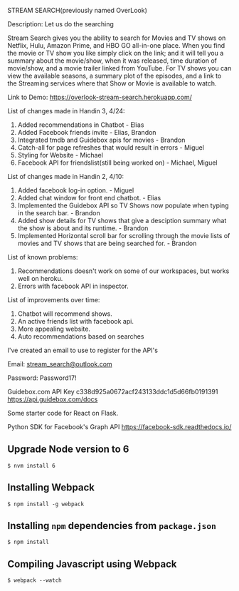 STREAM SEARCH(previously named OverLook)

Description: Let us do the searching

Stream Search gives you the ability to search for Movies and TV shows on Netflix, Hulu, Amazon Prime, and HBO GO all-in-one place. When you find the movie or TV show you like simply click on the link; and it will tell you a summary about the movie/show, when it was released, time duration of movie/show, and a movie trailer linked from YouTube. For TV shows you can view the available seasons, a summary plot of the episodes, and a link to the Streaming services where that Show or Movie is available to watch.

Link to Demo: https://overlook-stream-search.herokuapp.com/

List of changes made in Handin 3, 4/24:

1. Added recommendations in Chatbot - Elias
2. Added Facebook friends invite - Elias, Brandon
3. Integrated tmdb and Guidebox apis for movies - Brandon
4. Catch-all for page refreshes that would result in errors - Miguel
5. Styling for Website - Michael
6. Facebook API for friendslist(still being worked on) - Michael, Miguel

List of changes made in Handin 2, 4/10:

1. Added facebook log-in option. - Miguel
2. Added chat window for front end chatbot. - Elias
3. Implemented the Guidebox API so TV Shows now populate when typing in the search bar. - Brandon
4. Added show details for TV shows that give a desciption summary what the show is about and its runtime. - Brandon
5. Implemented Horizontal scroll bar for scrolling through the movie lists of movies and TV shows that are being searched for. - Brandon

List of known problems:

1. Recommendations doesn't work on some of our workspaces, but works well on heroku.
2. Errors with facebook API in inspector.

List of improvements over time:

1. Chatbot will recommend shows.
2. An active friends list with facebook api.
4. More appealing website.
5. Auto recommendations based on searches

I've created an email to use to register for the API's

Email:
stream_search@outlook.com

Password:
Password17!

Guidebox.com
API Key c338d925a0672acf243133ddc1d5d66fb0191391
https://api.guidebox.com/docs

Some starter code for React on Flask.

Python SDK for Facebook's Graph API https://facebook-sdk.readthedocs.io/
  
## Upgrade Node version to 6

```$ nvm install 6```

## Installing Webpack

```$ npm install -g webpack```

## Installing `npm` dependencies from `package.json`

```$ npm install```

## Compiling Javascript using Webpack

```$ webpack --watch```

